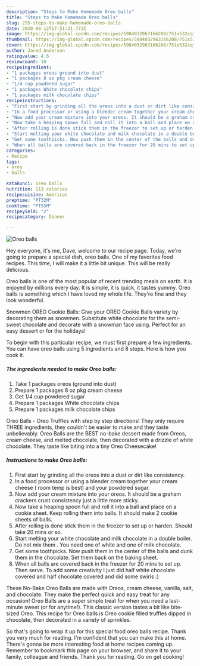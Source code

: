 ```yaml
---
description: "Steps to Make Homemade Oreo balls"
title: "Steps to Make Homemade Oreo balls"
slug: 295-steps-to-make-homemade-oreo-balls
date: 2020-08-12T17:51:21.772Z
image: https://img-global.cpcdn.com/recipes/5984032963166208/751x532cq70/oreo-balls-recipe-main-photo.jpg
thumbnail: https://img-global.cpcdn.com/recipes/5984032963166208/751x532cq70/oreo-balls-recipe-main-photo.jpg
cover: https://img-global.cpcdn.com/recipes/5984032963166208/751x532cq70/oreo-balls-recipe-main-photo.jpg
author: Jared Anderson
ratingvalue: 4.6
reviewcount: 10
recipeingredient:
- "1 packages oreos ground into dust"
- "1 packages 8 oz pkg cream cheese"
- "1/4 cup powdered sugar"
- "1 packages White chocolate chips"
- "1 packages milk chocolate chips"
recipeinstructions:
- "First start by grinding all the oreos into a dust or dirt like consistency."
- "In a food processor or using a blender cream together your cream cheese ( room temp is best) and your powdered sugar."
- "Now add your cream mixture into your oreos. It should be a graham crackers crust consistency just a little more sticky."
- "Now take a heaping spoon full and roll it into a ball and place on a cookie sheet. Keep rolling them into balls. It should make 2 cookie sheets of balls."
- "After rolling is done stick them in the freezer to set up or harden. Should take 20 mins or so."
- "Start melting your white chocolate and milk chocolate in a double boiler. Do not mix them . You need one of white and one of milk chocolate."
- "Get some toothpicks. Now push them in the center of the balls and dunk them in the chocolate. Set them back on the baking sheet."
- "When all balls are covered back in the freezer for 20 mins to set up. Then serve. To add some creativity I just did half white chocolate covered and half chocolate covered and did some swirls :)"
categories:
- Recipe
tags:
- oreo
- balls

katakunci: oreo balls 
nutrition: 113 calories
recipecuisine: American
preptime: "PT32M"
cooktime: "PT55M"
recipeyield: "2"
recipecategory: Dinner

---
```



![Oreo balls](https://img-global.cpcdn.com/recipes/5984032963166208/751x532cq70/oreo-balls-recipe-main-photo.jpg)

Hey everyone, it's me, Dave, welcome to our recipe page. Today, we're going to prepare a special dish, oreo balls. One of my favorites food recipes. This time, I will make it a little bit unique. This will be really delicious.

Oreo balls is one of the most popular of recent trending meals on earth. It is enjoyed by millions every day. It is simple, it is quick, it tastes yummy. Oreo balls is something which I have loved my whole life. They're fine and they look wonderful.

Snowmen OREO Cookie Balls: Give your OREO Cookie Balls variety by decorating them as snowmen. Substitute white chocolate for the semi-sweet chocolate and decorate with a snowman face using. Perfect for an easy dessert or for the holidays!


To begin with this particular recipe, we must first prepare a few ingredients. You can have oreo balls using 5 ingredients and 8 steps. Here is how you cook it.

<!--inarticleads1-->

##### The ingredients needed to make Oreo balls:

1. Take 1 packages oreos (ground into dust)
1. Prepare 1 packages 8 oz pkg cream cheese
1. Get 1/4 cup powdered sugar
1. Prepare 1 packages White chocolate chips
1. Prepare 1 packages milk chocolate chips


Oreo Balls - Oreo Truffles with step by step directions! They only require THREE ingredients, they couldn&#39;t be easier to make and they taste unbelievably. Oreo Balls are the BEST no-bake dessert made from Oreos, cream cheese, and melted chocolate, then decorated with a drizzle of white chocolate. They taste like biting into a tiny Oreo Cheesecake! 

<!--inarticleads2-->

##### Instructions to make Oreo balls:

1. First start by grinding all the oreos into a dust or dirt like consistency.
1. In a food processor or using a blender cream together your cream cheese ( room temp is best) and your powdered sugar.
1. Now add your cream mixture into your oreos. It should be a graham crackers crust consistency just a little more sticky.
1. Now take a heaping spoon full and roll it into a ball and place on a cookie sheet. Keep rolling them into balls. It should make 2 cookie sheets of balls.
1. After rolling is done stick them in the freezer to set up or harden. Should take 20 mins or so.
1. Start melting your white chocolate and milk chocolate in a double boiler. Do not mix them . You need one of white and one of milk chocolate.
1. Get some toothpicks. Now push them in the center of the balls and dunk them in the chocolate. Set them back on the baking sheet.
1. When all balls are covered back in the freezer for 20 mins to set up. Then serve. To add some creativity I just did half white chocolate covered and half chocolate covered and did some swirls :)


These No-Bake Oreo Balls are made with Oreos, cream cheese, vanilla, salt, and chocolate. They make the perfect quick and easy treat for any occasion! Oreo Balls are a super simple treat for when you need a last-minute sweet (or for anytime!). This classic version tastes a bit like bite-sized Oreo. This recipe for Oreo balls is Oreo cookie filled truffles dipped in chocolate, then decorated in a variety of sprinkles. 

So that's going to wrap it up for this special food oreo balls recipe. Thank you very much for reading. I'm confident that you can make this at home. There's gonna be more interesting food at home recipes coming up. Remember to bookmark this page on your browser, and share it to your family, colleague and friends. Thank you for reading. Go on get cooking!
